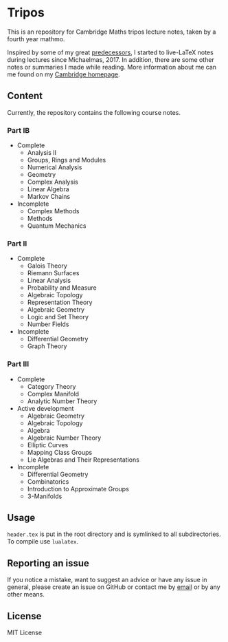 # Tripos

This is an repository for Cambridge Maths tripos lecture notes, taken by a fourth year mathmo.

Inspired by some of my great [predecessors](https://github.com/dalcde/cam-notes), I started to live-LaTeX notes during lectures since Michaelmas, 2017. In addition, there are some other notes or summaries I made while reading. More information about me can me found on my [Cambridge homepage](http://qk206.user.srcf.net).

## Content

Currently, the repository contains the following course notes.

### Part IB

* Complete
  * Analysis II
  * Groups, Rings and Modules
  * Numerical Analysis
  * Geometry
  * Complex Analysis
  * Linear Algebra
  * Markov Chains
* Incomplete
  * Complex Methods
  * Methods
  * Quantum Mechanics

### Part II

* Complete
  * Galois Theory
  * Riemann Surfaces
  * Linear Analysis
  * Probability and Measure
  * Algebraic Topology
  * Representation Theory
  * Algebraic Geometry
  * Logic and Set Theory
  * Number Fields
* Incomplete
  * Differential Geometry
  * Graph Theory

### Part III

* Complete
  * Category Theory
  * Complex Manifold
  * Analytic Number Theory
* Active development
  * Algebraic Geometry
  * Algebraic Topology
  * Algebra
  * Algebraic Number Theory
  * Elliptic Curves
  * Mapping Class Groups
  * Lie Algebras and Their Representations
* Incomplete
  * Differential Geometry
  * Combinatorics
  * Introduction to Approximate Groups
  * 3-Manifolds


## Usage
`header.tex` is put in the root directory and is symlinked to all subdirectories. To compile use `lualatex`.

## Reporting an issue
If you notice a mistake, want to suggest an advice or have any issue in general, please create an issue on GitHub or contact me by [email](mailto:qk206@cam.ac.uk) or by any other means.

## License
MIT License
